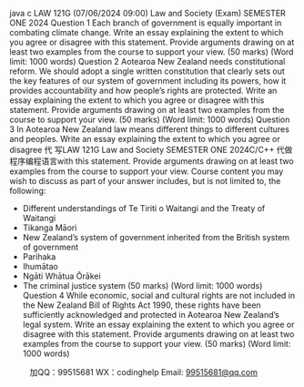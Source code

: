 java c
LAW 121G (07/06/2024 09:00) Law and Society (Exam) 
SEMESTER ONE 2024 
Question 1
Each branch of government is equally important in combating climate change.
Write an essay explaining the extent to which you agree or disagree with this statement. Provide arguments drawing on at least two examples from the course to support your view.
(50 marks) 
(Word limit: 1000 words)
Question 2 
Aotearoa New Zealand needs constitutional reform. We should adopt a single written constitution that clearly sets out the key features of our system of government including its powers, how it provides accountability and how people’s rights are protected.
Write an essay explaining the extent to which you agree or disagree with this statement. Provide arguments drawing on at least two examples from the course to support your view.
(50 marks) 
(Word limit: 1000 words)
Question 3 
In Aotearoa New Zealand law means different things to different cultures and peoples.
Write an essay explaining the extent to which you agree or disagree 代 写LAW 121G Law and Society SEMESTER ONE 2024C/C++
代做程序编程语言with this statement. Provide arguments drawing on at least two examples from the course to support your view.
Course content you may wish to discuss as part of your answer includes, but is not limited to, the following:
- Different understandings of Te Tiriti o Waitangi and the Treaty of Waitangi
- Tikanga Māori
- New Zealand’s system of government inherited from the British system of government
- Parihaka
- Ihumātao
- Ngāti Whātua Ōrākei
- The criminal justice system
(50 marks) 
(Word limit: 1000 words)
Question 4 
While economic, social and cultural rights are not included in the New Zealand Bill of Rights Act 1990, these rights have been sufficiently acknowledged and protected in Aotearoa New Zealand’s legal system.
Write an essay explaining the extent to which you agree or disagree with this statement. Provide arguments drawing on at least two examples from the course to support your view.
(50 marks) 
(Word limit: 1000 words) 









         
加QQ：99515681  WX：codinghelp  Email: 99515681@qq.com
